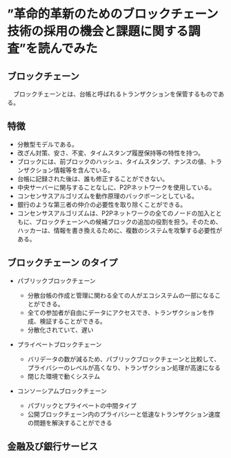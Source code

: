 # ”革命的革新のためのブロックチェーン技術の採用の機会と課題に関する調査”を読んでみた

## ブロックチェーン
　ブロックチェーンとは、台帳と呼ばれるトランザクションを保管するものである。
## 特徴
- 分散型モデルである。
- 改ざん対策、安さ、不変、タイムスタンプ履歴保持等の特性を持つ。
- ブロックには、前ブロックのハッシュ、タイムスタンプ、ナンスの値、トランザクション情報等を含んでいる。
- 台帳に記録された後は、誰も修正することができない。
- 中央サーバーに関与することなしに、P2Pネットワークを使用している。
- コンセンサスアルゴリズムを動作原理のバックボーンとしている。
- 銀行のような第三者の仲介の必要性を取り除くことができる。
- コンセンサスアルゴリズムは、P2Pネットワークの全てのノードの加入とともに、ブロックチェーンへの候補ブロックの追加の役割を担う。そのため、ハッカーは、情報を書き換えるために、複数のシステムを攻撃する必要性がある。

## ブロックチェーン のタイプ
- パブリックブロックチェーン
   - 分散台帳の作成と管理に関わる全ての人がエコシステムの一部になることができる。
   - 全ての参加者が自由にデータにアクセスでき、トランザクションを作成、検証することができる。
   - 分散化されていて、遅い
- プライベートブロックチェーン 
  - バリデータの数が減るため、パブリックブロックチェーンと比較して、プライバシーのレベルが高くなり、トランザクション処理が高速になる
  - 閉じた環境で動くシステム

- コンソーシアムブロックチェーン 
   - パブリックとプライベートの中間タイプ
   - 公開ブロックチェーン内のプライバシーと低速なトランザクション速度の問題を解決することができる

## 金融及び銀行サービス
